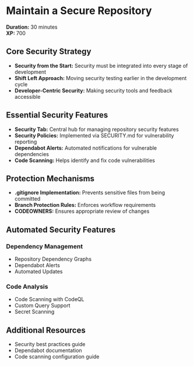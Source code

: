 # Maintain a Secure Repository

**Duration:** 30 minutes  
**XP:** 700

## Core Security Strategy
- **Security from the Start:** Security must be integrated into every stage of development
- **Shift Left Approach:** Moving security testing earlier in the development cycle
- **Developer-Centric Security:** Making security tools and feedback accessible

## Essential Security Features
- **Security Tab:** Central hub for managing repository security features
- **Security Policies:** Implemented via SECURITY.md for vulnerability reporting
- **Dependabot Alerts:** Automated notifications for vulnerable dependencies
- **Code Scanning:** Helps identify and fix code vulnerabilities

## Protection Mechanisms
- **.gitignore Implementation:** Prevents sensitive files from being committed
- **Branch Protection Rules:** Enforces workflow requirements
- **CODEOWNERS:** Ensures appropriate review of changes

## Automated Security Features

### Dependency Management
- Repository Dependency Graphs
- Dependabot Alerts
- Automated Updates

### Code Analysis
- Code Scanning with CodeQL
- Custom Query Support
- Secret Scanning

## Additional Resources
- Security best practices guide
- Dependabot documentation
- Code scanning configuration guide
